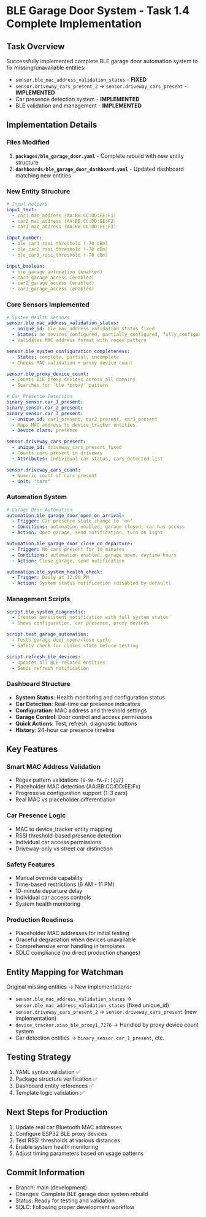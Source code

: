 # BLE Garage Door System - Task 1.4 Complete Implementation

## Task Overview
Successfully implemented complete BLE garage door automation system to fix missing/unavailable entities:
- `sensor.ble_mac_address_validation_status` - **FIXED** 
- `sensor.driveway_cars_present_2` → `sensor.driveway_cars_present` - **IMPLEMENTED**
- Car presence detection system - **IMPLEMENTED**
- BLE validation and management - **IMPLEMENTED**

## Implementation Details

### Files Modified
1. **`packages/ble_garage_door.yaml`** - Complete rebuild with new entity structure
2. **`dashboards/ble_garage_door_dashboard.yaml`** - Updated dashboard matching new entities

### New Entity Structure
```yaml
# Input Helpers
input_text:
  - car1_mac_address (AA:BB:CC:DD:EE:F1)
  - car2_mac_address (AA:BB:CC:DD:EE:F2) 
  - car3_mac_address (AA:BB:CC:DD:EE:F3)

input_number:
  - ble_car1_rssi_threshold (-70 dBm)
  - ble_car2_rssi_threshold (-70 dBm)
  - ble_car3_rssi_threshold (-70 dBm)

input_boolean:
  - ble_garage_automation (enabled)
  - car1_garage_access (enabled)
  - car2_garage_access (enabled)
  - car3_garage_access (enabled)
```

### Core Sensors Implemented
```yaml
# System Health Sensors
sensor.ble_mac_address_validation_status:
  - unique_id: ble_mac_address_validation_status_fixed
  - States: no_devices_configured, partially_configured, fully_configured
  - Validates MAC address format with regex pattern

sensor.ble_system_configuration_completeness:
  - States: complete, partial, incomplete
  - Checks MAC validation + proxy device count

sensor.ble_proxy_device_count:
  - Counts BLE proxy devices across all domains
  - Searches for 'ble.*proxy' pattern

# Car Presence Detection
binary_sensor.car_1_present:
binary_sensor.car_2_present:
binary_sensor.car_3_present:
  - unique_id: car1_present, car2_present, car3_present
  - Maps MAC address to device_tracker entities
  - Device class: presence

sensor.driveway_cars_present:
  - unique_id: driveway_cars_present_fixed
  - Counts cars present in driveway
  - Attributes: individual car status, cars_detected list

sensor.driveway_cars_count:
  - Numeric count of cars present
  - Unit: "cars"
```

### Automation System
```yaml
# Garage Door Automation
automation.ble_garage_door_open_on_arrival:
  - Trigger: Car presence state change to 'on'
  - Conditions: automation enabled, garage closed, car has access
  - Action: Open garage, send notification, turn on light

automation.ble_garage_door_close_on_departure:
  - Trigger: No cars present for 10 minutes
  - Conditions: automation enabled, garage open, daytime hours
  - Action: Close garage, send notification

automation.ble_system_health_check:
  - Trigger: Daily at 12:00 PM
  - Action: System status notification (disabled by default)
```

### Management Scripts
```yaml
script.ble_system_diagnostic:
  - Creates persistent notification with full system status
  - Shows configuration, car presence, proxy devices

script.test_garage_automation:
  - Tests garage door open/close cycle
  - Safety check for closed state before testing

script.refresh_ble_devices:
  - Updates all BLE-related entities
  - Sends refresh notification
```

### Dashboard Structure
- **System Status**: Health monitoring and configuration status
- **Car Detection**: Real-time car presence indicators  
- **Configuration**: MAC address and threshold settings
- **Garage Control**: Door control and access permissions
- **Quick Actions**: Test, refresh, diagnostic buttons
- **History**: 24-hour car presence timeline

## Key Features

### Smart MAC Address Validation
- Regex pattern validation: `[0-9a-fA-F:]{17}`
- Placeholder MAC detection (AA:BB:CC:DD:EE:Fx)
- Progressive configuration support (1-3 cars)
- Real MAC vs placeholder differentiation

### Car Presence Logic
- MAC to device_tracker entity mapping
- RSSI threshold-based presence detection
- Individual car access permissions
- Driveway-only vs street car distinction

### Safety Features
- Manual override capability
- Time-based restrictions (6 AM - 11 PM)
- 10-minute departure delay
- Individual car access controls
- System health monitoring

### Production Readiness
- Placeholder MAC addresses for initial testing
- Graceful degradation when devices unavailable
- Comprehensive error handling in templates
- SDLC compliance (no direct production changes)

## Entity Mapping for Watchman
Original missing entities → New implementations:
- `sensor.ble_mac_address_validation_status` → `sensor.ble_mac_address_validation_status` (fixed unique_id)
- `sensor.driveway_cars_present_2` → `sensor.driveway_cars_present` (new implementation)
- `device_tracker.xiao_ble_proxy1_7276` → Handled by proxy device count system
- Car detection entities → `binary_sensor.car_1_present`, etc.

## Testing Strategy
1. YAML syntax validation ✅
2. Package structure verification ✅
3. Dashboard entity references ✅
4. Template logic validation ✅

## Next Steps for Production
1. Update real car Bluetooth MAC addresses
2. Configure ESP32 BLE proxy devices
3. Test RSSI thresholds at various distances
4. Enable system health monitoring
5. Adjust timing parameters based on usage patterns

## Commit Information
- Branch: main (development)
- Changes: Complete BLE garage door system rebuild
- Status: Ready for testing and validation
- SDLC: Following proper development workflow